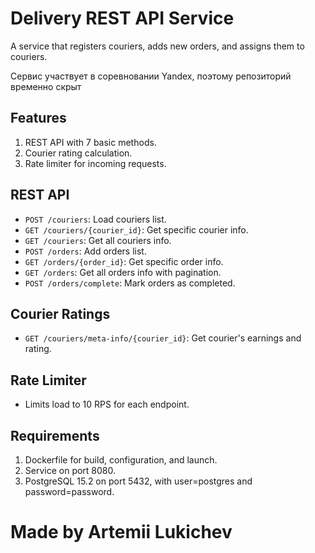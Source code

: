# Delivery REST API Service

A service that registers couriers, adds new orders, and assigns them to couriers.

Сервис участвует в соревновании Yandex, поэтому репозиторий временно скрыт

## Features

1. REST API with 7 basic methods.
2. Courier rating calculation.
3. Rate limiter for incoming requests.

## REST API

- `POST /couriers`: Load couriers list.
- `GET /couriers/{courier_id}`: Get specific courier info.
- `GET /couriers`: Get all couriers info.
- `POST /orders`: Add orders list.
- `GET /orders/{order_id}`: Get specific order info.
- `GET /orders`: Get all orders info with pagination.
- `POST /orders/complete`: Mark orders as completed.

## Courier Ratings

- `GET /couriers/meta-info/{courier_id}`: Get courier's earnings and rating.

## Rate Limiter

- Limits load to 10 RPS for each endpoint.

## Requirements

1. Dockerfile for build, configuration, and launch.
2. Service on port 8080.
3. PostgreSQL 15.2 on port 5432, with user=postgres and password=password.

# Made by Artemii Lukichev

